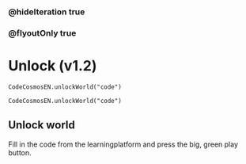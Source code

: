 ### @hideIteration true
### @flyoutOnly true
# Unlock (v1.2)
```blocks
CodeCosmosEN.unlockWorld("code")
```

```template
CodeCosmosEN.unlockWorld("code")
```

## Unlock world
Fill in the code from the learningplatform and press the big, green play button.